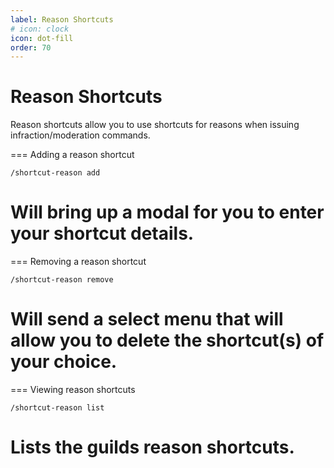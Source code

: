```yaml
---
label: Reason Shortcuts
# icon: clock
icon: dot-fill
order: 70
---
```


# Reason Shortcuts

Reason shortcuts allow you to use shortcuts for reasons when issuing infraction/moderation commands. 

=== Adding a reason shortcut
```
/shortcut-reason add
```
Will bring up a modal for you to enter your shortcut details.
===

=== Removing a reason shortcut
```
/shortcut-reason remove
``````
Will send a select menu that will allow you to delete the shortcut(s) of your choice.  
===

=== Viewing reason shortcuts
```
/shortcut-reason list
```
Lists the guilds reason shortcuts.
===